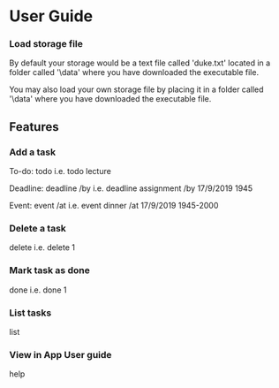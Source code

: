 # User Guide

### Load storage file

By default your storage would be a text file called 'duke.txt' located in a folder called '\data' where you have downloaded the executable file.

You may also load your own storage file by placing it in a folder called '\data' where you have downloaded the executable file.

## Features

### Add a task

To-do: todo <description>
i.e. todo lecture
  
Deadline: deadline <description> /by <date>
i.e. deadline assignment /by 17/9/2019 1945

Event: event <description> /at <date>
i.e. event dinner /at 17/9/2019 1945-2000
  
### Delete a task

delete <index>
i.e. delete 1
  
### Mark task as done

done <index>
i.e. done 1
  
### List tasks

list

### View in App User guide

help
